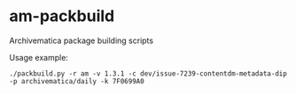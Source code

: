# am-packbuild
Archivematica package building scripts

Usage example:

```
./packbuild.py -r am -v 1.3.1 -c dev/issue-7239-contentdm-metadata-dip -p archivematica/daily -k 7F0699A0
```